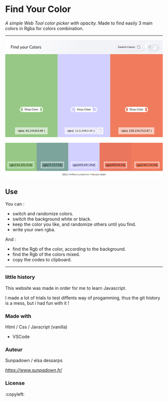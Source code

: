 # Find Your Color

*A simple Web Tool color picker with opacity.*
Made to find easily 3 main colors in Rgba for colors combination.

***

![sample image of the site.](/img/find-your-color_exemple.jpg "sample image.")

## Use

You can : 

* switch and randomize colors.
* switch the background white or black.
* keep the color you like, and randomize others until you find.
* write your own rgba.

And : 
* find the Rgb of the color, according to the background.
* find the Rgb of the colors mixed.
* copy the codes to clipboard.

***

### little history

This website was made in order for me to learn Javascript.

I made a lot of trials to test diffents way of progamming, thus the git history is a mess, but i had fun with it !


### Made with

Html / Css / Javscript (vanilla)

* VSCode

### Auteur
Sunpadown / elsa dessarps

_https://www.sunpadown.fr/_

### License

:copyleft: